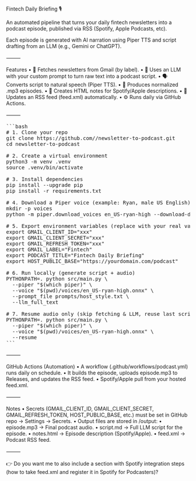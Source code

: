 Fintech Daily Briefing 🎙️

An automated pipeline that turns your daily fintech newsletters into a podcast episode, published via RSS (Spotify, Apple Podcasts, etc).

Each episode is generated with AI narration using Piper TTS and script drafting from an LLM (e.g., Gemini or ChatGPT).

⸻

Features
	•	📧 Fetches newsletters from Gmail (by label).
	•	🧠 Uses an LLM with your custom prompt to turn raw text into a podcast script.
	•	🗣️ Converts script to natural speech (Piper TTS).
	•	🎵 Produces normalized .mp3 episodes.
	•	📰 Creates HTML notes for Spotify/Apple descriptions.
	•	📡 Updates an RSS feed (feed.xml) automatically.
	•	⚙️ Runs daily via GitHub Actions.

⸻
<pre>
```bash
# 1. Clone your repo
git clone https://github.com/<your-username>/newsletter-to-podcast.git
cd newsletter-to-podcast

# 2. Create a virtual environment
python3 -m venv .venv
source .venv/bin/activate

# 3. Install dependencies
pip install --upgrade pip
pip install -r requirements.txt

# 4. Download a Piper voice (example: Ryan, male US English)
mkdir -p voices
python -m piper.download_voices en_US-ryan-high --download-dir voices

# 5. Export environment variables (replace with your real values)
export GMAIL_CLIENT_ID="xxx"
export GMAIL_CLIENT_SECRET="xxx"
export GMAIL_REFRESH_TOKEN="xxx"
export GMAIL_LABEL="Fintech"
export PODCAST_TITLE="Fintech Daily Briefing"
export HOST_PUBLIC_BASE="https://yourdomain.com/podcast"

# 6. Run locally (generate script + audio)
PYTHONPATH=. python src/main.py \
  --piper "$(which piper)" \
  --voice "$(pwd)/voices/en_US-ryan-high.onnx" \
  --prompt_file prompts/host_style.txt \
  --llm_full_text

# 7. Resume audio only (skip fetching & LLM, reuse last script)
PYTHONPATH=. python src/main.py \
  --piper "$(which piper)" \
  --voice "$(pwd)/voices/en_US-ryan-high.onnx" \
  --resume
```
</pre>
⸻

GitHub Actions (Automation)
	•	A workflow (.github/workflows/podcast.yml) runs daily on schedule.
	•	It builds the episode, uploads episode.mp3 to Releases, and updates the RSS feed.
	•	Spotify/Apple pull from your hosted feed.xml.

⸻

Notes
	•	Secrets (GMAIL_CLIENT_ID, GMAIL_CLIENT_SECRET, GMAIL_REFRESH_TOKEN, HOST_PUBLIC_BASE, etc.) must be set in GitHub repo → Settings → Secrets.
	•	Output files are stored in /output:
	•	episode.mp3 → Final podcast audio.
	•	script.md → Full LLM script for the episode.
	•	notes.html → Episode description (Spotify/Apple).
	•	feed.xml → Podcast RSS feed.

⸻

👉 Do you want me to also include a section with Spotify integration steps (how to take feed.xml and register it in Spotify for Podcasters)?
